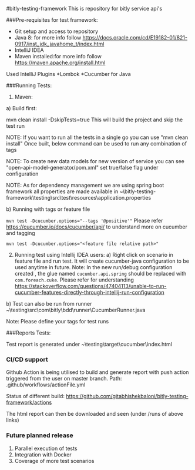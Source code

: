 #bitly-testing-framework
This is repository for bitly service api's

###Pre-requisites for test framework:

* Git setup and access to repository
* Java 8:  for more info follow https://docs.oracle.com/cd/E19182-01/821-0917/inst_jdk_javahome_t/index.html
* IntelliJ IDEA
* Maven installed:for more info follow https://maven.apache.org/install.html

Used IntelliJ Plugins
*Lombok
*Cucumber for Java


###Running Tests:

1) Maven:

 a) Build first:

 mvn clean install -DskipTests=true
This will build the project and skip the test run

NOTE: If you want to run all the tests in a single go you can use "mvn clean install"
Once built, below command can be used to run any combination of tags

NOTE: To create new data models for new version of service you can see "open-api-model-generator/pom.xml"
set true/false flag under configuration

NOTE: As for dependency management we are using spring boot framework all properties are made available in
~\bitly-testing-framework\testing\src\test\resources\application.properties

b) Running with tags or feature file

`mvn test -Dcucumber.options="--tags '@positive'"`
Please refer https://cucumber.io/docs/cucumber/api/ to understand more on cucumber and tagging

`mvn test -Dcucumber.options="<feature file relative path>"`

2) Running test using Intellij IDEA users:
a) Right click on scenario in feature file and run test. It will create cucumber-java configuration to be used anytime
 in future.
Note: In the new run/debug configuration created , the glue named `cucumber.api.spring` should be replaced with
    `com.foreach.cuke`. Please refer for understanding https://stackoverflow.com/questions/47404113/unable-to-run-cucumber-features-directly-through-intellij-run-configuration

b) Test can also be run from runner ~\testing\src\com\bitly\bdd\runner\CucumberRunner.java

Note: Please define your tags for test runs

###Reports Tests:

Test report is generated under ~\testing\target\cucumber\index.html

### CI/CD support
Github Action is being utilised to build and generate report with push action triggered from the user on master branch.
Path: .github/workflows/actionFile.yml

Status of different build:
https://github.com/gitabhishekbaloni/bitly-testing-framework/actions

The html report can then be downloaded and seen (under /runs of above links)

### Future planned release
1) Parallel execution of tests
2) Integration with Docker
3) Coverage of more test scenarios



